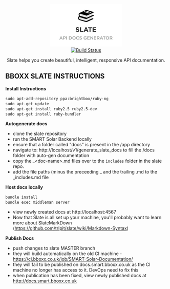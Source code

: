 <p align="center">
  <img src="https://raw.githubusercontent.com/lord/img/master/logo-slate.png" alt="Slate: API Documentation Generator" width="226">
  <br>
  <a href="https://travis-ci.org/tripit/slate"><img src="https://travis-ci.org/tripit/slate.svg?branch=master" alt="Build Status"></a>
</p>

<p align="center">Slate helps you create beautiful, intelligent, responsive API documentation.</p>

BBOXX SLATE INSTRUCTIONS
------------------------
**Install Instructions**
 ```
 sudo apt-add-repository ppa:brightbox/ruby-ng
 sudo apt-get update
 sudo apt-get install ruby2.5 ruby2.5-dev
 sudo apt-get install ruby-bundler
```

**Autogenerate docs**
 - clone the slate repository
 - run the SMART Solar Backend locally
 - ensure that a folder called "docs" is present in the /app directory
 - navigate to: http://localhost/v1/generate_slate_docs to fill the /docs folder with auto-gen documentation
 - copy the \_\<doc-name\>.md files over to the `includes` folder in the slate repo.
 - add the file paths (minus the preceeding _ and the trailing .md to the \_includes.md file

 **Host docs locally**
 ```
 bundle install
 bundle exec middleman server
 ```
 - view newly created docs at http://localhost:4567
 - Now that Slate is all set up your machine, you'll probably want to learn more about SlateMarkDown (https://github.com/tripit/slate/wiki/Markdown-Syntax)

 **Publish Docs**
 - push changes to slate MASTER branch
 - they will build automatically on the old CI machine - https://ci.bboxx.co.uk/job/SMART-Solar-Documentation/
 - they will fail to be published on docs.smart.bboxx.co.uk as the CI machine no longer has access to it. DevOps need to fix this
 - when publication has been fixed, view newly published docs at http://docs.smart.bboxx.co.uk
